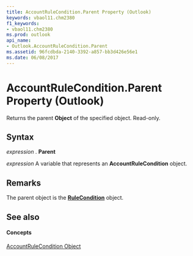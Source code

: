 ```yaml
---
title: AccountRuleCondition.Parent Property (Outlook)
keywords: vbaol11.chm2380
f1_keywords:
- vbaol11.chm2380
ms.prod: outlook
api_name:
- Outlook.AccountRuleCondition.Parent
ms.assetid: 96fcdbda-2140-3392-a857-bb3d426e56e1
ms.date: 06/08/2017
---
```



# AccountRuleCondition.Parent Property (Outlook)

Returns the parent **Object** of the specified object. Read-only.


## Syntax

 _expression_ . **Parent**

 _expression_ A variable that represents an **AccountRuleCondition** object.


## Remarks

The parent object is the **[RuleCondition](rulecondition-object-outlook.md)** object.


## See also


#### Concepts


[AccountRuleCondition Object](accountrulecondition-object-outlook.md)


